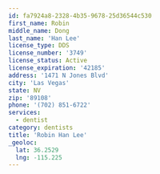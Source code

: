 ```yaml
---
id: fa7924a8-2328-4b35-9678-25d36544c530
first_name: Robin
middle_name: Dong
last_name: 'Han Lee'
license_type: DDS
license_number: '3749'
license_status: Active
license_expiration: '42185'
address: '1471 N Jones Blvd'
city: 'Las Vegas'
state: NV
zip: '89108'
phone: '(702) 851-6722'
services:
  - dentist
category: dentists
title: 'Robin Han Lee'
_geoloc:
  lat: 36.2529
  lng: -115.225
---
```


